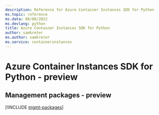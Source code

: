 ```yaml
---
description: Reference for Azure Container Instances SDK for Python
ms.topic: reference
ms.data: 08/08/2022
ms.devlang: python
title: Azure Container Instances SDK for Python
author: samkreter
ms.author: samkreter
ms.service: containerinstances
---
```

# Azure Container Instances SDK for Python - preview

## Management packages - preview
[!INCLUDE [mgmt-packages](container-instances-mgmt-index.md)]